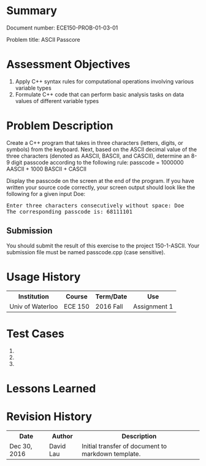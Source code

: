 # Summary
Document number: ECE150-PROB-01-03-01

Problem title: ASCII Passcore

# Assessment Objectives
1. Apply C++ syntax rules for computational operations involving various variable types
2. Formulate C++ code that can perform basic analysis tasks on data values of different variable types

# Problem Description

Create a C++ program that takes in three characters (letters, digits, or symbols) from the keyboard. Next, based on the ASCII decimal value of the three characters (denoted as AASCII, BASCII, and CASCII), determine an 8-9 digit passcode according to the following rule:
  passcode = 1000000 AASCII + 1000 BASCII + CASCII

Display the passcode on the screen at the end of the program. If you have written your source code correctly, your screen output should look like the following for a given input Doe:

<pre>
Enter three characters consecutively without space: Doe
The corresponding passcode is: 68111101
</pre>

## Submission

You should submit the result of this exercise to the project 150-1-ASCII. Your submission file must be named passcode.cpp (case sensitive).

# Usage History
<table>
  <tr>
    <th> Institution </th>
    <th> Course </th>
    <th> Term/Date </th>
    <th> Use </th>
  </tr>
  <tr>
    <td> Univ of Waterloo </th>
    <td> ECE 150 </th>
    <td> 2016 Fall </th>
    <td> Assignment 1 </th>
  </th>
</table>

# Test Cases
1.
2.
3.

# Lessons Learned

# Revision History
<table>
  <tr>
    <th> Date </th>
    <th> Author </th>
    <th> Description </th>
  </tr>
  <tr>
    <td> Dec 30, 2016 </td>
    <td> David Lau </td>
    <td> Initial transfer of document to markdown template. </td>
  </tr>
</table>
